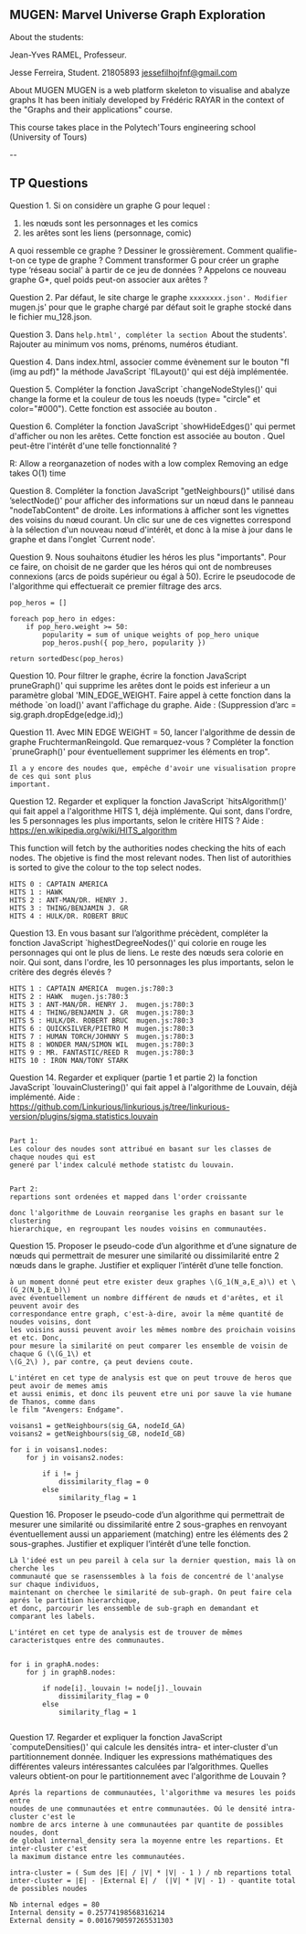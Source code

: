 MUGEN: Marvel Universe Graph Exploration
--


About the students:

Jean-Yves RAMEL, Professeur.

Jesse Ferreira, Student.
21805893
jessefilhojfnf@gmail.com


About MUGEN
MUGEN is a web platform skeleton to visualise and abalyze graphs It has been 
initialy developed by Frédéric RAYAR in the context of the "Graphs and their applications" course.

This course takes place in the Polytech'Tours engineering school (University of Tours)



--

TP Questions
--

Question 1. Si on considère un graphe G pour lequel :
1. les nœuds sont les personnages et les comics
2. les arêtes sont les liens (personnage, comic)

A quoi ressemble ce graphe ? Dessiner le grossièrement. Comment 
qualifie-t-on ce type de graphe ?
Comment transformer G pour créer un graphe type ‘réseau social' à partir de ce jeu de données ?
Appelons ce nouveau graphe G*, quel poids peut-on associer aux arêtes ?


Question 2. Par défaut, le site charge le graphe `xxxxxxxx.json'. Modifier `mugen.js' pour que le
graphe chargé par défaut soit le graphe stocké dans le fichier mu_128.json. 

Question 3. Dans `help.html', compléter la section `About the students'. Rajouter au minimum vos
noms, prénoms, numéros étudiant.


Question 4. Dans index.html, associer comme évènement sur le bouton "fl (img au pdf)" la méthode JavaScript
`flLayout()' qui est déjà implémentée.

Question 5. Compléter la fonction JavaScript `changeNodeStyles()' qui change la forme et la couleur
de tous les noeuds (type= "circle" et color="#000"). Cette fonction est associée au bouton .


Question 6. Compléter la fonction JavaScript `showHideEdges()' qui permet d'afficher ou non les
arêtes. Cette fonction est associée au bouton . 
Quel peut-être l'intérêt d'une telle fonctionnalité ?

R: Allow a reorganazetion of nodes with a low complex
Removing an edge takes O(1) time

Question 8. Compléter la fonction JavaScript "getNeighbours()" utilisé dans ’selectNode()' pour
afficher des informations sur un nœud dans le panneau "nodeTabContent" de droite. Les informations
à afficher sont les vignettes des voisins du nœud courant. Un clic sur une de ces vignettes correspond
à la sélection d'un nouveau nœud d'intérêt, et donc à la mise à jour dans le graphe et dans l'onglet
`Current node'.

Question 9. Nous souhaitons étudier les héros les plus "importants". Pour ce faire, on choisit de ne
garder que les héros qui ont de nombreuses connexions (arcs de poids supérieur ou égal à 50). Ecrire
le pseudocode de l'algorithme qui effectuerait ce premier filtrage des arcs.

```
pop_heros = []

foreach pop_hero in edges:
    if pop_hero.weight >= 50:
        popularity = sum of unique weights of pop_hero unique 
        pop_heros.push({ pop_hero, popularity })
     
return sortedDesc(pop_heros)
```

Question 10. Pour filtrer le graphe, écrire la fonction JavaScript pruneGraph()' qui supprime les arêtes
dont le poids est inferieur a un paramètre global 'MIN_EDGE_WEIGHT. Faire appel à cette fonction
dans la méthode `on load()' avant l'affichage du graphe.
Aide : (Suppression d’arc = sig.graph.dropEdge(edge.id);)

Question 11. Avec MIN EDGE WEIGHT = 50, lancer l'algorithme de dessin de graphe FruchtermanReingold. Que remarquez-vous ? Compléter la fonction `pruneGraph()' pour éventuellement supprimer
les éléments en trop".

```
Il a y encore des noudes que, empêche d'avoir une visualisation propre de ces qui sont plus 
important.
```

Question 12. Regarder et expliquer la fonction JavaScript `hitsAlgorithm()' qui fait appel a
l'algorithme HITS 1, déjà implémente. Qui sont, dans l'ordre, les 5 personnages les plus importants,
selon le critère HITS ?
Aide : https://en.wikipedia.org/wiki/HITS_algorithm

This function will fetch by the authorities nodes checking the hits of each nodes. 
The objetive is find the most relevant nodes. Then list of autorithies is sorted to give
the colour to the top select nodes.

```
HITS 0 : CAPTAIN AMERICA 
HITS 1 : HAWK  
HITS 2 : ANT-MAN/DR. HENRY J.  
HITS 3 : THING/BENJAMIN J. GR  
HITS 4 : HULK/DR. ROBERT BRUC
```
Question 13. En vous basant sur l’algorithme précèdent, compléter la fonction JavaScript
`highestDegreeNodes()' qui colorie en rouge les personnages qui ont le plus de liens. Le reste des
nœuds sera colorie en noir. Qui sont, dans l'ordre, les 10 personnages les plus importants, selon le
critère des degrés élevés ?

```
HITS 1 : CAPTAIN AMERICA  mugen.js:780:3
HITS 2 : HAWK  mugen.js:780:3
HITS 3 : ANT-MAN/DR. HENRY J.  mugen.js:780:3
HITS 4 : THING/BENJAMIN J. GR  mugen.js:780:3
HITS 5 : HULK/DR. ROBERT BRUC  mugen.js:780:3
HITS 6 : QUICKSILVER/PIETRO M  mugen.js:780:3
HITS 7 : HUMAN TORCH/JOHNNY S  mugen.js:780:3
HITS 8 : WONDER MAN/SIMON WIL  mugen.js:780:3
HITS 9 : MR. FANTASTIC/REED R  mugen.js:780:3
HITS 10 : IRON MAN/TONY STARK
```

Question 14. Regarder et expliquer (partie 1 et partie 2) la fonction JavaScript `louvainClustering()'
qui fait appel à l'algorithme de Louvain, déjà implémenté.
Aide : https://github.com/Linkurious/linkurious.js/tree/linkurious-version/plugins/sigma.statistics.louvain

```

Part 1:
Les colour des noudes sont attribué en basant sur les classes de chaque noudes qui est 
generé par l'index calculé methode statistc du louvain.


Part 2:
repartions sont ordenées et mapped dans l'order croissante

donc l'algorithme de Louvain reorganise les graphs en basant sur le clustering
hierarchique, en regroupant les noudes voisins en communautées. 
```
Question 15. Proposer le pseudo-code d’un algorithme et d’une signature de nœuds qui permettrait de
mesurer une similarité ou dissimilarité entre 2 nœuds dans le graphe. Justifier et expliquer l’intérêt
d’une telle fonction. 



```
à un moment donné peut etre exister deux graphes \(G_1(N_a,E_a)\) et \(G_2(N_b,E_b)\) 
avec éventuellement un nombre différent de nœuds et d'arêtes, et il peuvent avoir des 
correspondance entre graph, c'est-à-dire, avoir la même quantité de noudes voisins, dont 
les voisins aussi peuvent avoir les mêmes nombre des proichain voisins et etc. Donc, 
pour mesure la similarité on peut comparer les ensemble de voisin de chaque G (\(G_1\) et 
\(G_2\) ), par contre, ça peut deviens coute.

L'intéret en cet type de analysis est que on peut trouve de heros que peut avoir de memes amis
et aussi enimis, et donc ils peuvent etre uni por sauve la vie humane de Thanos, comme dans 
le film "Avengers: Endgame".

voisans1 = getNeighbours(sig_GA, nodeId_GA)
voisans2 = getNeighbours(sig_GB, nodeId_GB)

for i in voisans1.nodes:
    for j in voisans2.nodes:
    
        if i != j
            dissimilarity_flag = 0
        else 
            similarity_flag = 1

```

Question 16. Proposer le pseudo-code d’un algorithme qui permettrait de mesurer une similarité ou
dissimilarité entre 2 sous-graphes en renvoyant éventuellement aussi un appariement (matching)
entre les éléments des 2 sous-graphes. Justifier et expliquer l’intérêt d’une telle fonction. 
```
Là l'ideé est un peu pareil à cela sur la dernier question, mais là on cherche les 
communauté que se rasenssembles à la fois de concentré de l'analyse sur chaque individuos, 
maintenant on cherchee le similarité de sub-graph. On peut faire cela aprés le partition hierarchique, 
et donc, parcourir les enssemble de sub-graph en demandant et comparant les labels.

L'intéret en cet type de analysis est de trouver de mêmes caracteristques entre des communautes.


for i in graphA.nodes:
    for j in graphB.nodes:
    
        if node[i]._louvain != node[j]._louvain
            dissimilarity_flag = 0
        else 
            similarity_flag = 1
        

```

Question 17. Regarder et expliquer la fonction JavaScript `computeDensities()' qui calcule les densités
intra- et inter-cluster d'un partitionnement donnée. Indiquer les expressions mathématiques des
différentes valeurs intéressantes calculées par l’algorithmes. Quelles valeurs obtient-on pour le
partitionnement avec l'algorithme de Louvain ?
```
Aprés la repartions de communautées, l'algorithme va mesures les poids  entre 
noudes de une communautées et entre communautées. Oú le densité intra-cluster c'est le
nombre de arcs interne à une communautées par quantite de possibles noudes, dont
de global internal_density sera la moyenne entre les repartions. Et inter-cluster c'est
la maximum distance entre les communautées.

intra-cluster = ( Sum des |E| / |V| * |V| - 1 ) / nb repartions total
inter-cluster = |E| - |External E| /  (|V| * |V| - 1) - quantite total de possibles noudes

Nb internal edges = 80  
Internal density = 0.25774198568316214  
External density = 0.0016790597265531303

```
